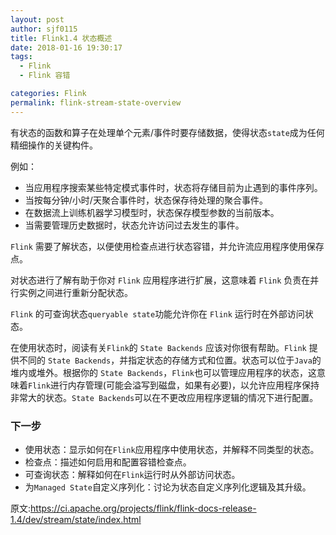 ```yaml
---
layout: post
author: sjf0115
title: Flink1.4 状态概述
date: 2018-01-16 19:30:17
tags:
  - Flink
  - Flink 容错

categories: Flink
permalink: flink-stream-state-overview
---
```


有状态的函数和算子在处理单个元素/事件时要存储数据，使得状态`state`成为任何精细操作的关键构件。

例如：
- 当应用程序搜索某些特定模式事件时，状态将存储目前为止遇到的事件序列。
- 当按每分钟/小时/天聚合事件时，状态保存待处理的聚合事件。
- 在数据流上训练机器学习模型时，状态保存模型参数的当前版本。
- 当需要管理历史数据时，状态允许访问过去发生的事件。

`Flink` 需要了解状态，以便使用检查点进行状态容错，并允许流应用程序使用保存点。

对状态进行了解有助于你对 `Flink` 应用程序进行扩展，这意味着 `Flink` 负责在并行实例之间进行重新分配状态。

`Flink` 的可查询状态`queryable state`功能允许你在 `Flink` 运行时在外部访问状态。

在使用状态时，阅读有关`Flink`的 `State Backends` 应该对你很有帮助。`Flink` 提供不同的 `State Backends`，并指定状态的存储方式和位置。状态可以位于`Java`的堆内或堆外。根据你的 `State Backends`，`Flink`也可以管理应用程序的状态，这意味着`Flink`进行内存管理(可能会溢写到磁盘，如果有必要)，以允许应用程序保持非常大的状态。`State Backends`可以在不更改应用程序逻辑的情况下进行配置。

### 下一步

- 使用状态：显示如何在`Flink`应用程序中使用状态，并解释不同类型的状态。
- 检查点：描述如何启用和配置容错检查点。
- 可查询状态：解释如何在`Flink`运行时从外部访问状态。
- 为`Managed State`自定义序列化：讨论为状态自定义序列化逻辑及其升级。

原文:https://ci.apache.org/projects/flink/flink-docs-release-1.4/dev/stream/state/index.html
